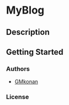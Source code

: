 # MyBlog

## Description

## Getting Started

 ### Authors
 - [GMkonan](https://github.com/GMkonan)
### License
